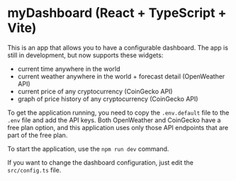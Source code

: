 # myDashboard (React + TypeScript + Vite)

This is an app that allows you to have a configurable dashboard. The app is still in development, but now supports these widgets:
- current time anywhere in the world
- current weather anywhere in the world + forecast detail (OpenWeather API)
- current price of any cryptocurrency (CoinGecko API)
- graph of price history of any cryptocurrency (CoinGecko API)

To get the application running, you need to copy the `.env.default` file to the `.env` file and add the API keys.
Both OpenWeather and CoinGecko have a free plan option, and this application uses only those API endpoints that are part of the free plan.

To start the application, use the `npm run dev` command.

If you want to change the dashboard configuration, just edit the `src/config.ts` file.
